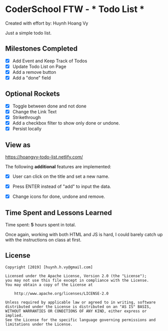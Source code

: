 # CoderSchool FTW - * Todo List *

Created with effort by: Huynh Hoang Vy
  
Just a simple todo list. 

## Milestones Completed

- [x] Add Event and Keep Track of Todos
- [x] Update Todo List on Page
- [x] Add a remove button
- [x] Add a "done" field

## Optional Rockets

- [x] Toggle between done and not done
- [x] Change the Link Text
- [x] Strikethrough
- [x] Add a checkbox filter to show only done or undone.
- [x] Persist locally 

## View as

https://hoangvy-todo-list.netlify.com/

The following **additional** features are implemented:

* [x] User can click on the title and set a new name.
* [x] Press ENTER instead of "add" to input the data.
* [x] Change icons for done, undone and remove.


## Time Spent and Lessons Learned

Time spent: **5** hours spent in total.

Once again, working with both HTML and JS is hard, I could barely catch up with the instructions on class at first.

## License

    Copyright [2019] [huynh.h.vy@gmail.com]

    Licensed under the Apache License, Version 2.0 (the "License");
    you may not use this file except in compliance with the License.
    You may obtain a copy of the License at

        http://www.apache.org/licenses/LICENSE-2.0

    Unless required by applicable law or agreed to in writing, software
    distributed under the License is distributed on an "AS IS" BASIS,
    WITHOUT WARRANTIES OR CONDITIONS OF ANY KIND, either express or implied.
    See the License for the specific language governing permissions and
    limitations under the License.
